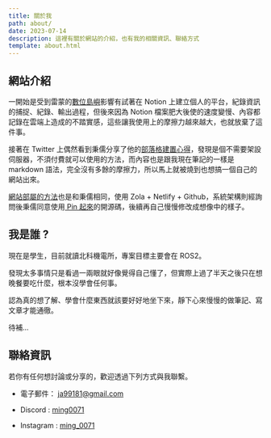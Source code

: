 ```yaml
---
title: 關於我
path: about/
date: 2023-07-14
description: 這裡有關於網站的介紹，也有我的相關資訊、聯絡方式
template: about.html
---
```


## 網站介紹

一開始是受到雷蒙的[數位島嶼](https://raymondhouch.notion.site/raymondhouch/352b57df383543b9bfa8301c71c35cba)影響有試著在 Notion 上建立個人的平台，紀錄資訊的捕捉、紀錄、輸出過程，但後來因為 Notion 檔案肥大後使的速度變慢、內容都記錄在雲端上造成的不踏實感，這些讓我使用上的摩擦力越來越大，也就放棄了這件事。

接著在 Twitter 上偶然看到秉儒分享了他的[部落格建置心得](https://twitter.com/WuPingJu/status/1658128099110711299)，發現是個不需要架設伺服器，不須付費就可以使用的方法，而內容也是跟我現在筆記的一樣是 markdown 語法，完全沒有多餘的摩擦力，所以馬上就被燒到也想搞一個自己的網站出來。

[網站部屬的方法](https://pinchlime.com/blog/rebuilt-pinchlime/)也是和秉儒相同，使用 Zola + Netlify + Github，系統架構則經詢問後秉儒同意使用[ Pin 起來](https://pinchlime.com/)的開源碼，後續再自己慢慢修改成想像中的樣子。

## 我是誰 ?

現在是學生，目前就讀北科機電所，專案目標主要會在 ROS2。

發現太多事情只是看過一兩眼就好像覺得自己懂了，但實際上過了半天之後只在想晚餐要吃什麼，根本沒學會任何事。

認為真的想了解、學會什麼東西就該要好好地坐下來，靜下心來慢慢的做筆記、寫文章才能通徹。

待補...


## 聯絡資訊

若你有任何想討論或分享的，歡迎透過下列方式與我聯繫。

- 電子郵件： ja99181@gmail.com

- Discord : [ming0071](https://discordapp.com/users/611013212116353028)

- Instagram :  [ming_0071](https://www.instagram.com/ming_0071/)
